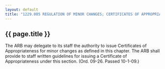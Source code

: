 ---
layout: default 
title: "1229.085 REGULATION OF MINOR CHANGES; CERTIFICATES OF APPROPRIATENESS."---

{{ page.title }}
----------------

The ARB may delegate to its staff the authority to issue Certificates of
Appropriateness for minor changes as defined in this chapter. The ARB
shall provide to staff written guidelines for issuing a Certificate of
Appropriateness under this section. (Ord. 09-26. Passed 10-1-09.)
